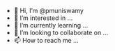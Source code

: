 - 👋 Hi, I’m @pmuniswamy
- 👀 I’m interested in ...
- 🌱 I’m currently learning ...
- 💞️ I’m looking to collaborate on ...
- 📫 How to reach me ...

<!---
pmuniswamy-intuit/pmuniswamy-intuit is a ✨ special ✨ repository because its `README.md` (this file) appears on your GitHub profile.
You can click the Preview link to take a look at your changes.
--->
